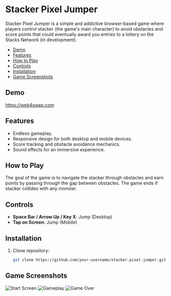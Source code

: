 # Stacker Pixel Jumper

Stacker Pixel Jumper is a simple and addictive browser-based game where players control stacker (the game's main character) to avoid obstacles and score points that could eventually award you entries to a lottery on the Stacks Network (in development).

- [Demo](#demo)
- [Features](#features)
- [How to Play](#how-to-play)
- [Controls](#controls)
- [Installation](#installation)
- [Game Screenshots](#game-screenshots)

## Demo

https://web4swap.com

## Features

- Endless gameplay.
- Responsive design for both desktop and mobile devices.
- Score tracking and obstacle avoidance mechanics.
- Sound effects for an immersive experience.

## How to Play

The goal of the game is to navigate the stacker through obstacles and earn points by passing through the gap between obstacles. The game ends if stacker collides with any monster.

## Controls

- **Space Bar / Arrow Up / Key X**: Jump (Desktop)
- **Tap on Screen**: Jump (Mobile)

## Installation

1. Clone repository:

   ```bash
   git clone https://github.com/your-username/stacker-pixel-jumper.git


## Game Screenshots
   ![Start Screen](images/startScreenshot.png)
   ![Gameplay](images/gameplayScreenshot.png)
   ![Game Over](images/gameOverScreenshot.png)